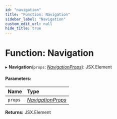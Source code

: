 ```yaml
---
id: "navigation"
title: "Function: Navigation"
sidebar_label: "Navigation"
custom_edit_url: null
hide_title: true
---
```


# Function: Navigation

▸ **Navigation**(`props`: [*NavigationProps*](../interfaces/navigationprops.md)): JSX.Element

#### Parameters:

Name | Type |
:------ | :------ |
`props` | [*NavigationProps*](../interfaces/navigationprops.md) |

**Returns:** JSX.Element

